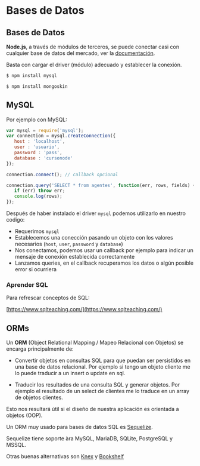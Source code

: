 # Bases de Datos

## Bases de Datos

**Node.js**, a través de módulos de terceros, se puede conectar casi con cualquier base de datos del mercado, ver la [documentación](http://expressjs.com/es/guide/database-integration.html#integraci%C3%B3n-de-la-base-de-datos).

Basta con cargar el driver (módulo) adecuado y establecer la conexión.

```sh
$ npm install mysql

$ npm install mongoskin
```

## MySQL

Por ejemplo con MySQL:

```js
var mysql = require('mysql');
var connection = mysql.createConnection({
   host : 'localhost',
   user : 'usuario',
   password : 'pass',
   database : 'cursonode'
});

connection.connect(); // callback opcional

connection.query('SELECT * from agentes', function(err, rows, fields) {
   if (err) throw err;
   console.log(rows);
});
```

Después de haber instalado el driver `mysql` podemos utilizarlo en nuestro codigo:

* Requerimos `mysql`
* Establecemos una conección pasando un objeto con los valores necesarios (`host`, `user`, `password` y `database`) 
* Nos conectamos, podemos usar un callback por ejemplo para indicar un mensaje de conexión establecida correctamente
* Lanzamos queries, en el callback recuperamos los datos o algún posible error si ocurriera

### Aprender SQL

Para refrescar conceptos de SQL:

[https://www.sqlteaching.com/](https://www.sqlteaching.com/)

## ORMs

Un **ORM** (Object Relational Mapping / Mapeo Relacional con Objetos) se encarga principalmente de:

* Convertir objetos en consultas SQL para que puedan ser persistidos en una base de datos relacional. Por ejemplo si tengo un objeto cliente me lo puede traducir a un insert o update en sql.

* Traducir los resultados de una consulta SQL y generar objetos. Por ejemplo el resultado de un select de clientes me lo traduce en un array de objetos clientes.

Esto nos resultará útil si el diseño de nuestra aplicación es orientada a objetos (OOP).

Un ORM muy usado para bases de datos SQL es [Sequelize](https://sequelize.org/).

Sequelize tiene soporte àra MySQL, MariaDB, SQLite, PostgreSQL y MSSQL.

Otras buenas alternativas son [Knex](http://knexjs.org/) y [Bookshelf](https://bookshelfjs.org/)
